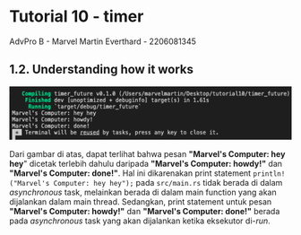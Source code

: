 # Tutorial 10 - timer
AdvPro B - Marvel Martin Everthard - 2206081345

## 1.2. Understanding how it works
![1.2](assets/images/1.2.png)

Dari gambar di atas, dapat terlihat bahwa pesan **"Marvel's Computer: hey hey**" dicetak terlebih dahulu daripada **"Marvel's Computer: howdy!"** dan **"Marvel's Computer: done!"**. Hal ini dikarenakan print statement `println!("Marvel's Computer: hey hey");` pada `src/main.rs` tidak berada di dalam _asynchronous_ task, melainkan berada di dalam main function yang akan dijalankan dalam main thread. Sedangkan, print statement untuk pesan **"Marvel's Computer: howdy!"** dan **"Marvel's Computer: done!"** berada pada _asynchronous_ task yang akan dijalankan ketika eksekutor di-_run_.
